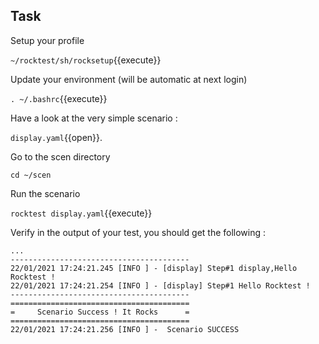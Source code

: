 ## Task

Setup your profile

`~/rocktest/sh/rocksetup`{{execute}}

Update your environment (will be automatic at next login)

`. ~/.bashrc`{{execute}}

Have a look at the very simple scenario :

`display.yaml`{{open}}.

Go to the scen directory

`cd ~/scen`

Run the scenario

`rocktest display.yaml`{{execute}}

Verify in the output of your test, you should get the following :

````
...
----------------------------------------
22/01/2021 17:24:21.245 [INFO ] - [display] Step#1 display,Hello Rocktest !
22/01/2021 17:24:21.254 [INFO ] - [display] Step#1 Hello Rocktest !
----------------------------------------
========================================
=     Scenario Success ! It Rocks      =
========================================
22/01/2021 17:24:21.256 [INFO ] -  Scenario SUCCESS
````
